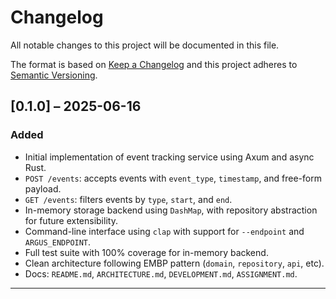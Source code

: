 # Changelog

All notable changes to this project will be documented in this file.

The format is based on [Keep a Changelog](https://keepachangelog.com/en/1.0.0/)
and this project adheres to [Semantic Versioning](https://semver.org/spec/v2.0.0.html).

## [0.1.0] – 2025-06-16

### Added
- Initial implementation of event tracking service using Axum and async Rust.
- `POST /events`: accepts events with `event_type`, `timestamp`, and free-form payload.
- `GET /events`: filters events by `type`, `start`, and `end`.
- In-memory storage backend using `DashMap`, with repository abstraction for future extensibility.
- Command-line interface using `clap` with support for `--endpoint` and `ARGUS_ENDPOINT`.
- Full test suite with 100% coverage for in-memory backend.
- Clean architecture following EMBP pattern (`domain`, `repository`, `api`, etc).
- Docs: `README.md`, `ARCHITECTURE.md`, `DEVELOPMENT.md`, `ASSIGNMENT.md`.

---

